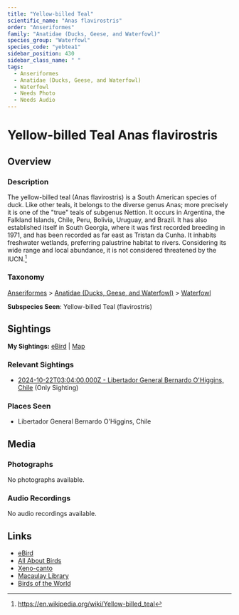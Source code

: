 ```yaml
---
title: "Yellow-billed Teal"
scientific_name: "Anas flavirostris"
order: "Anseriformes"
family: "Anatidae (Ducks, Geese, and Waterfowl)"
species_group: "Waterfowl"
species_code: "yebtea1"
sidebar_position: 430
sidebar_class_name: " "
tags: 
  - Anseriformes
  - Anatidae (Ducks, Geese, and Waterfowl)
  - Waterfowl
  - Needs Photo
  - Needs Audio
---
```


# Yellow-billed Teal <span className='sci_name'>Anas flavirostris</span>

## Overview

### Description
The yellow-billed teal  (Anas flavirostris) is a South American species of duck. Like other teals, it belongs to the diverse genus Anas; more precisely it is one of the "true" teals of subgenus Nettion.  It occurs in Argentina, the Falkland Islands, Chile, Peru, Bolivia, Uruguay, and Brazil. It has also established itself in South Georgia, where it was first recorded breeding in 1971, and has been recorded as far east as Tristan da Cunha. It inhabits freshwater wetlands, preferring palustrine habitat to rivers. Considering its wide range and local abundance, it is not considered threatened by the IUCN.[^1]

[^1]: https://en.wikipedia.org/wiki/Yellow-billed_teal

### Taxonomy
[Anseriformes](/tags/anseriformes) > [Anatidae (Ducks, Geese, and Waterfowl)](/tags/anatidae-ducks-geese-and-waterfowl) > [Waterfowl](/tags/waterfowl)

**Subspecies Seen**: Yellow-billed Teal (flavirostris)


## Sightings

**My Sightings:** [eBird](https://ebird.org/lifelist?r=world&time=life&spp=yebtea1) | [Map](/map?species_code=yebtea1)

### Relevant Sightings

* [2024-10-22T03:04:00.000Z - Libertador General Bernardo O'Higgins, Chile](https://ebird.org/checklist/S199827532) (Only Sighting)

### Places Seen

* Libertador General Bernardo O'Higgins, Chile



## Media
### Photographs
No photographs available.

### Audio Recordings
No audio recordings available.

## Links
* [eBird](https://ebird.org/species/yebtea1) 
* [All About Birds](https://www.allaboutbirds.org/guide/yebtea1) 
* [Xeno-canto](https://www.xeno-canto.org/species/anas-flavirostris) 
* [Macaulay Library](https://search.macaulaylibrary.org/catalog?taxonCode=yebtea1&sort=rating_rank_desc)
* [Birds of the World](https://birdsoftheworld.org/bow/species/yebtea1)
